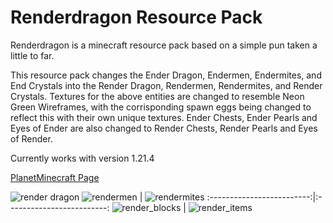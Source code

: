 # Renderdragon Resource Pack
Renderdragon is a minecraft resource pack based on a simple pun taken a little to far.

This resource pack changes the Ender Dragon, Endermen, Endermites, and End Crystals into the Render Dragon, Rendermen, Rendermites, and Render Crystals.
Textures for the above entities are changed to resemble Neon Green Wireframes, with the corrisponding spawn eggs being changed to reflect this with their own unique textures.
Ender Chests, Ender Pearls and Eyes of Ender are also changed to Render Chests, Render Pearls and Eyes of Render.

Currently works with version 1.21.4

[PlanetMinecraft Page](https://www.planetminecraft.com/texture-pack/render-dragon)

![render dragon](https://github.com/user-attachments/assets/f3f7c6d4-e847-4a09-b2b7-70291bc00bd6)
![rendermen](https://github.com/user-attachments/assets/08387250-6b60-4b3b-9a61-aae34fdc2f50) |  ![rendermites](https://github.com/user-attachments/assets/b8d67956-3535-449d-b170-c55dd1a0c95a)
:-------------------------:|:-------------------------:
 ![render_blocks](https://github.com/user-attachments/assets/dd40954c-2793-4d2e-a879-cf03090f38e0) |  ![render_items](https://github.com/user-attachments/assets/df1af357-5473-4de0-85e1-124d3786899e)


